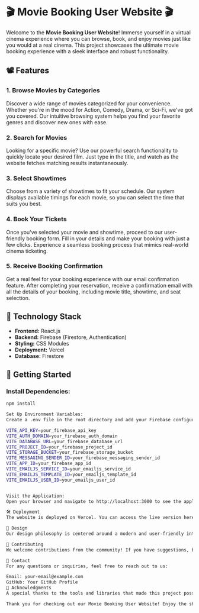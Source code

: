 # 🎬 Movie Booking User Website 🎬

Welcome to the **Movie Booking User Website**! Immerse yourself in a virtual cinema experience where you can browse, book, and enjoy movies just like you would at a real cinema. This project showcases the ultimate movie booking experience with a sleek interface and robust functionality.

## 📽️ Features

### 1. Browse Movies by Categories

Discover a wide range of movies categorized for your convenience. Whether you're in the mood for Action, Comedy, Drama, or Sci-Fi, we've got you covered. Our intuitive browsing system helps you find your favorite genres and discover new ones with ease.

### 2. Search for Movies

Looking for a specific movie? Use our powerful search functionality to quickly locate your desired film. Just type in the title, and watch as the website fetches matching results instantaneously.

### 3. Select Showtimes

Choose from a variety of showtimes to fit your schedule. Our system displays available timings for each movie, so you can select the time that suits you best.

### 4. Book Your Tickets

Once you've selected your movie and showtime, proceed to our user-friendly booking form. Fill in your details and make your booking with just a few clicks. Experience a seamless booking process that mimics real-world cinema ticketing.

### 5. Receive Booking Confirmation

Get a real feel for your booking experience with our email confirmation feature. After completing your reservation, receive a confirmation email with all the details of your booking, including movie title, showtime, and seat selection.

## 🌟 Technology Stack

- **Frontend:** React.js
- **Backend:** Firebase (Firestore, Authentication)
- **Styling:** CSS Modules
- **Deployment:** Vercel
- **Database:** Firestore

## 🚀 Getting Started

### Install Dependencies:

```bash
npm install

Set Up Environment Variables:
Create a .env file in the root directory and add your Firebase configuration:

VITE_API_KEY=your_firebase_api_key
VITE_AUTH_DOMAIN=your_firebase_auth_domain
VITE_DATABASE_URL=your_firebase_database_url
VITE_PROJECT_ID=your_firebase_project_id
VITE_STORAGE_BUCKET=your_firebase_storage_bucket
VITE_MESSAGING_SENDER_ID=your_firebase_messaging_sender_id
VITE_APP_ID=your_firebase_app_id
VITE_EMAILJS_SERVICE_ID=your_emailjs_service_id
VITE_EMAILJS_TEMPLATE_ID=your_emailjs_template_id
VITE_EMAILJS_USER_ID=your_emailjs_user_id


Visit the Application:
Open your browser and navigate to http://localhost:3000 to see the application in action.

🛠️ Deployment
The website is deployed on Vercel. You can access the live version here: Movie Booking User Website.

🎨 Design
Our design philosophy is centered around a modern and user-friendly interface. The website boasts a clean layout, vibrant visuals, and intuitive navigation to ensure an engaging user experience.

🤝 Contributing
We welcome contributions from the community! If you have suggestions, bug reports, or would like to add new features, please open an issue or submit a pull request.

📧 Contact
For any questions or inquiries, feel free to reach out to us:

Email: your-email@example.com
GitHub: Your GitHub Profile
🌟 Acknowledgments
A special thanks to the tools and libraries that made this project possible, including React, Firebase, and EmailJS.

Thank you for checking out our Movie Booking User Website! Enjoy the show! 🎬🍿